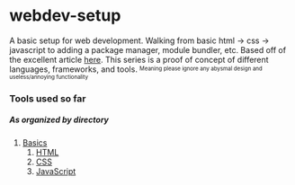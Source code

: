# webdev-setup
A basic setup for web development.
Walking from basic html -> css -> javascript to adding a package manager, module bundler, etc.
Based off of the excellent article [here](https://medium.com/@peterxjang/modern-javascript-explained-for-dinosaurs-f695e9747b70).
This series is a proof of concept of different languages, frameworks, and tools.
<sup><sub>Meaning please ignore any abysmal design and useless/annoying functionality</sub></sup>

### Tools used so far
##### As organized by directory
1. [Basics](Basics)
   1. [HTML](Basics/01HTML)
   1. [CSS](Basics/02CSS)
   1. [JavaScript](Basics/03JavaScript)

